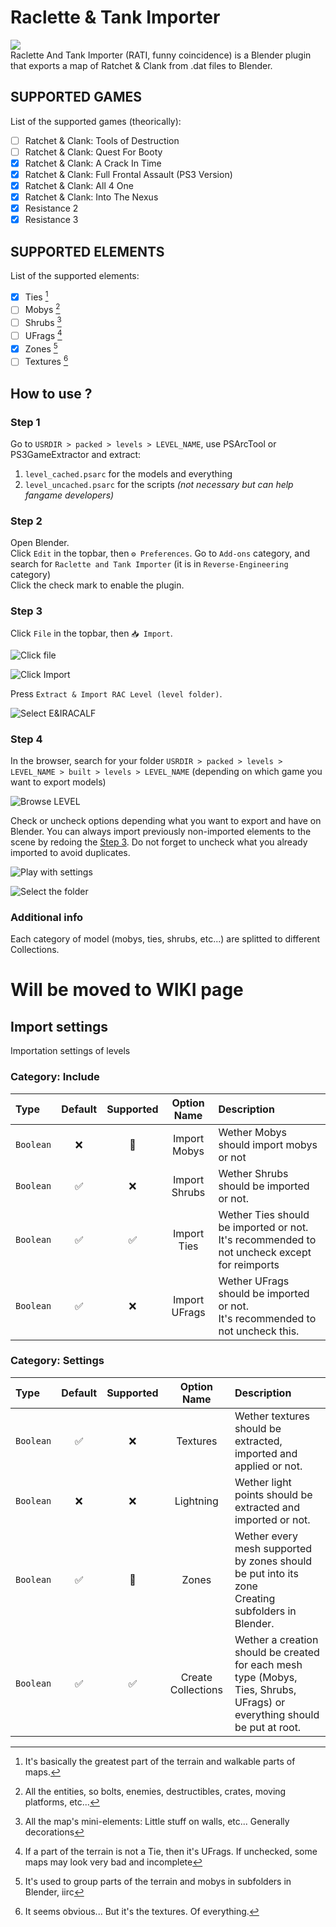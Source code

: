 # Raclette & Tank Importer
![](https://img.shields.io/github/downloads/VELD-Dev/raclette-and-tank/total)  
Raclette And Tank Importer (RATI, funny coincidence) is a Blender plugin that exports a map of Ratchet &amp; Clank from .dat files to Blender.

## SUPPORTED GAMES
List of the supported games (theorically):
- [ ] Ratchet & Clank: Tools of Destruction
- [ ] Ratchet & Clank: Quest For Booty
- [x] Ratchet & Clank: A Crack In Time
- [x] Ratchet & Clank: Full Frontal Assault (PS3 Version)
- [x] Ratchet & Clank: All 4 One
- [x] Ratchet & Clank: Into The Nexus
- [x] Resistance 2
- [x] Resistance 3

## SUPPORTED ELEMENTS
List of the supported elements:
- [x] Ties [^1]
- [ ] Mobys [^2]
- [ ] Shrubs [^3]
- [ ] UFrags [^4]
- [x] Zones [^5]
- [ ] Textures [^6]

## How to use ?
### Step 1
Go to `USRDIR > packed > levels > LEVEL_NAME`, use PSArcTool or PS3GameExtractor and extract:
1. `level_cached.psarc` for the models and everything
2. `level_uncached.psarc` for the scripts *(not necessary but can help fangame developers)*

### Step 2
Open Blender.  
Click `Edit` in the topbar, then `⚙ Preferences`.
Go to `Add-ons` category, and search for `Raclette and Tank Importer` (it is in `Reverse-Engineering` category)  
Click the check mark to enable the plugin.

### Step 3
Click `File` in the topbar, then `📥 Import`.  
  
![Click file](.gitresources/open_files.png)  
  
![Click Import](.gitresources/click_import.png)  
  
Press `Extract & Import RAC Level (level folder)`.  
  
![Select E&IRACALF](.gitresources/click_extract_rac_level.png)  
  

### Step 4
In the browser, search for your folder `USRDIR > packed > levels > LEVEL_NAME > built > levels > LEVEL_NAME` (depending on which game you want to export models)  
  
![Browse LEVEL](.gitresources/find_level_folder.png)  
  
Check or uncheck options depending what you want to export and have on Blender. You can always import previously non-imported elements to the scene by redoing the [Step 3](#user-content-step-3). Do not forget to uncheck what you already imported to avoid duplicates.  
  
![Play with settings](.gitresources/settings_overview.png)  
  
![Select the folder](.gitresources/select%20the%20folder.png)  
  

### Additional info
Each category of model (mobys, ties, shrubs, etc...) are splitted to different Collections.

# Will be moved to WIKI page

## Import settings
Importation settings of levels

### Category: Include
| Type      | Default | Supported |  Option Name  | Description                                                                                     |
|:----------|:-------:|:---------:|:-------------:|:------------------------------------------------------------------------------------------------|
| `Boolean` |    ❌    |    🚧     | Import Mobys  | Wether Mobys should import mobys or not                                                         |
| `Boolean` |    ✅    |     ❌     | Import Shrubs | Wether Shrubs should be imported or not.                                                        |
| `Boolean` |    ✅    |     ✅     |  Import Ties  | Wether Ties should be imported or not.<br/>It's recommended to not uncheck except for reimports |
| `Boolean` |    ✅    |     ❌     | Import UFrags | Wether UFrags should be imported or not.<br/>It's recommended to not uncheck this.              |
### Category: Settings
| Type      | Default | Supported |    Option Name     | Description                                                                                                                   |
|:----------|:-------:|:---------:|:------------------:|:------------------------------------------------------------------------------------------------------------------------------|
| `Boolean` |    ✅    |     ❌     |      Textures      | Wether textures should be extracted, imported and applied or not.                                                             |
| `Boolean` |    ❌    |     ❌     |     Lightning      | Wether light points should be extracted and imported or not.                                                                  |
| `Boolean` |    ✅    |    🚧     |       Zones        | Wether every mesh supported by zones should be put into its zone<br/>Creating subfolders in Blender.                          |
| `Boolean` |    ✅    |     ✅     | Create Collections | Wether a creation should be created for each mesh type (Mobys,<br/>Ties, Shrubs, UFrags) or everything should be put at root. |

[^1]: It's basically the greatest part of the terrain and walkable parts of maps.

[^2]: All the entities, so bolts, enemies, destructibles, crates, moving platforms, etc...

[^3]: All the map's mini-elements: Little stuff on walls, etc... Generally decorations

[^4]: If a part of the terrain is not a Tie, then it's UFrags. If unchecked, some maps may look very bad and incomplete

[^5]: It's used to group parts of the terrain and mobys in subfolders in Blender, iirc

[^6]: It seems obvious... But it's the textures. Of everything.

